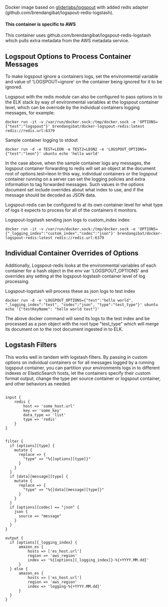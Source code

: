 Docker image based on [gliderlabs/logspout](https://registry.hub.docker.com/u/gliderlabs/logspout/) with added redis adapter (github.com/brendangibat/logspout-redis-logstash).

#### This container is specific to AWS

This container uses github.com/brendangibat/logspout-redis-logstash which pulls extra metadata from the AWS metadata service.

## Logspout Options to Process Container Messages
To make logspout ignore a containers logs, set the environmental variable and value of 'LOGSPOUT=ignore' on the container being ignored for it to be ignored.

Logspout with the redis module can also be configured to pass options in to the ELK stack by way of environmental variables at the logspout container level, which can be overrode by the individual containers logging messages, for example:
```
docker run -it -v /var/run/docker.sock:/tmp/docker.sock -e 'OPTIONS={"test":"logspout"}' brendangibat/docker-logspout-redis:latest redis://redis.url:6379
```

Sample container logging to stdout
```
docker run -d -e TEST=LEON -e TEST2=LEON2 -e 'LOGSPOUT_OPTIONS={"test":"leon"}' ubuntu echo 'hello world'
```

In the case above, when the sample container logs any messages, the logspout container forwarding to redis will set an object at the document root of options.test=leon
In this way, individual containers or the logspout container running on a server can set the logging policies and extra information to tag forwarded messages. Such values in the options document set include overrides about what index to use, and if the message should be decoded as JSON data.

Logspout-redis can be configured to at its own container level for what type of logs it expects to process for all of the containers it monitors.

Logspout-logstash sending json logs to custom_index index:

```
docker run -it -v /var/run/docker.sock:/tmp/docker.sock -e 'OPTIONS={"_logging_index":"custom_index","codec":"json"}' brendangibat/docker-logspout-redis:latest redis://redis.url:6379
```
## Individual Container Overrides of Options

Additionally, Logspout-redis looks at the environmental variables of each container for a hash object in the env var 'LOGSPOUT_OPTIONS' and overrides any setting at the logspout-logstash container level of log processing.

Logspout-logstash will process these as json logs to test index

```
docker run -d -e 'LOGSPOUT_OPTIONS={"test":"hello world", "_logging_index":"test", "codec":"json", "type":"test_type"}' ubuntu echo '{"testKeyName": "hello world test"}'
```

The above docker command will send its logs to the test index and be processed as a json object with the root type "test_type" which will merge its document on to the root document ingested in to ELK.


## Logstash Filters

This works well in tandem with logstash filters. By passing in custom options on individual containers or for all messages logged by a running logspout container, you can partition your environments logs in to different indexes or ElasticSearch hosts, let the containers specify their custom format output, change the type per source container or logspout container, and other behaviors as needed.

```

input {
    redis {
        host => 'some_host.url'
        key => 'some_key'
        data_type => 'list'
        type => 'redis'
    }
}


filter {
  if [options][type] {
    mutate {
      replace => {
        "type" => "%{[options][type]}"
      }
    }
  }
  if [data][message][type] {
    mutate {
      replace => {
        "type" => "%{[data][message][type]}"
      }
    }
  }
  if [options][codec] == "json" {
    json {
      source => "message"
    }
  }
}

output {
  if [options][_logging_index] {
      amazon_es {
          hosts => ['es_host.url']
          region => 'aws_region'
          index => '%{[options][_logging_index]}-%{+YYYY.MM.dd}'
      }
  } else {
      amazon_es {
          hosts => ['es_host.url']
          region => 'aws_region'
          index => 'logging-%{+YYYY.MM.dd}'
      }
  }
}
```
